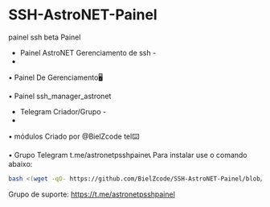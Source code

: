 # SSH-AstroNET-Painel
painel ssh beta Painel
- Painel AstroNET Gerenciamento de ssh -
- 
• Painel De Gerenciamento🖥️

• Painel ssh_manager_astronet

- Telegram Criador/Grupo -
- 
• módulos Criado por @BielZcode tel⌨️

• Grupo Telegram t.me/astronetpsshpaine📞
Para instalar use o comando abaixo:

```sh
bash <(wget -qO- https://github.com/BielZcode/SSH-AstroNET-Painel/blob/17d31ebbf8bd9b7acd9f1f75e7214e7fd4899926/install.sh
```

Grupo de  suporte: https://t.me/astronetpsshpainel
